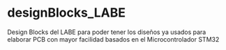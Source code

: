 # designBlocks_LABE
Design Blocks del LABE para poder tener los diseños ya usados para elaborar PCB con mayor facilidad basados en el Microcontrolador STM32
